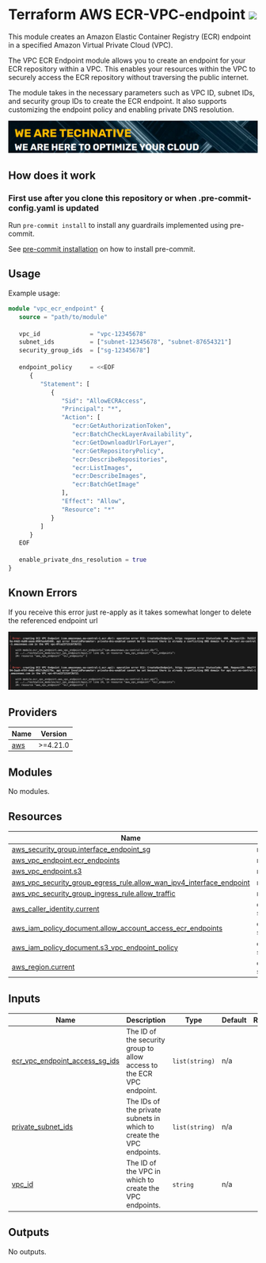 # Terraform AWS ECR-VPC-endpoint ![](https://img.shields.io/github/actions/workflow/status/wearetechnative/terraform-aws-ecr-vpc-endpoint/tflint.yaml?style=plastic)

<!-- SHIELDS -->

This module creates an Amazon Elastic Container Registry (ECR) endpoint in a specified Amazon Virtual Private Cloud (VPC).

The VPC ECR Endpoint module allows you to create an endpoint for your ECR repository within a VPC. This enables your resources within the VPC to securely access the ECR repository without traversing the public internet.

The module takes in the necessary parameters such as VPC ID, subnet IDs, and security group IDs to create the ECR endpoint. It also supports customizing the endpoint policy and enabling private DNS resolution.

[![](images/we-are-technative.png)](https://www.technative.nl)

## How does it work

### First use after you clone this repository or when .pre-commit-config.yaml is updated

Run `pre-commit install` to install any guardrails implemented using pre-commit.

See [pre-commit installation](https://pre-commit.com/#install) on how to install pre-commit.

## Usage
Example usage:

```terraform
module "vpc_ecr_endpoint" {
   source = "path/to/module"

   vpc_id              = "vpc-12345678"
   subnet_ids          = ["subnet-12345678", "subnet-87654321"]
   security_group_ids  = ["sg-12345678"]

   endpoint_policy     = <<EOF
      {
         "Statement": [
            {
               "Sid": "AllowECRAccess",
               "Principal": "*",
               "Action": [
                  "ecr:GetAuthorizationToken",
                  "ecr:BatchCheckLayerAvailability",
                  "ecr:GetDownloadUrlForLayer",
                  "ecr:GetRepositoryPolicy",
                  "ecr:DescribeRepositories",
                  "ecr:ListImages",
                  "ecr:DescribeImages",
                  "ecr:BatchGetImage"
               ],
               "Effect": "Allow",
               "Resource": "*"
            }
         ]
      }
   EOF

   enable_private_dns_resolution = true
}
```
## Known Errors
If you receive this error just re-apply as it takes somewhat longer to delete the referenced endpoint url

![alt text](images/image.png)

<!-- BEGIN_TF_DOCS -->
## Providers

| Name | Version |
|------|---------|
| <a name="provider_aws"></a> [aws](#provider\_aws) | >=4.21.0 |

## Modules

No modules.

## Resources

| Name | Type |
|------|------|
| [aws_security_group.interface_endpoint_sg](https://registry.terraform.io/providers/hashicorp/aws/latest/docs/resources/security_group) | resource |
| [aws_vpc_endpoint.ecr_endpoints](https://registry.terraform.io/providers/hashicorp/aws/latest/docs/resources/vpc_endpoint) | resource |
| [aws_vpc_endpoint.s3](https://registry.terraform.io/providers/hashicorp/aws/latest/docs/resources/vpc_endpoint) | resource |
| [aws_vpc_security_group_egress_rule.allow_wan_ipv4_interface_endpoint](https://registry.terraform.io/providers/hashicorp/aws/latest/docs/resources/vpc_security_group_egress_rule) | resource |
| [aws_vpc_security_group_ingress_rule.allow_traffic](https://registry.terraform.io/providers/hashicorp/aws/latest/docs/resources/vpc_security_group_ingress_rule) | resource |
| [aws_caller_identity.current](https://registry.terraform.io/providers/hashicorp/aws/latest/docs/data-sources/caller_identity) | data source |
| [aws_iam_policy_document.allow_account_access_ecr_endpoints](https://registry.terraform.io/providers/hashicorp/aws/latest/docs/data-sources/iam_policy_document) | data source |
| [aws_iam_policy_document.s3_vpc_endpoint_policy](https://registry.terraform.io/providers/hashicorp/aws/latest/docs/data-sources/iam_policy_document) | data source |
| [aws_region.current](https://registry.terraform.io/providers/hashicorp/aws/latest/docs/data-sources/region) | data source |

## Inputs

| Name | Description | Type | Default | Required |
|------|-------------|------|---------|:--------:|
| <a name="input_ecr_vpc_endpoint_access_sg_ids"></a> [ecr\_vpc\_endpoint\_access\_sg\_ids](#input\_ecr\_vpc\_endpoint\_access\_sg\_ids) | The ID of the security group to allow access to the ECR VPC endpoint. | `list(string)` | n/a | yes |
| <a name="input_private_subnet_ids"></a> [private\_subnet\_ids](#input\_private\_subnet\_ids) | The IDs of the private subnets in which to create the VPC endpoints. | `list(string)` | n/a | yes |
| <a name="input_vpc_id"></a> [vpc\_id](#input\_vpc\_id) | The ID of the VPC in which to create the VPC endpoints. | `string` | n/a | yes |

## Outputs

No outputs.
<!-- END_TF_DOCS -->
